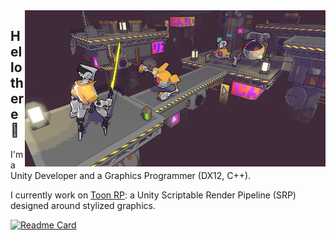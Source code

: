 <img align='right' src="https://github.com/Delt06/toon-rp/blob/master/Documentation/demo.jpg" alt="Toon RP" height="250"/>

## Hello there 👋

I'm a Unity Developer and a Graphics Programmer (DX12, C++).

I currently work on [Toon RP](https://github.com/Delt06/toon-rp/): a Unity Scriptable Render Pipeline (SRP) designed around stylized graphics.

[![Readme Card](https://github-readme-stats.vercel.app/api/pin/?username=Delt06&repo=toon-rp&theme=dracula&hide_border=true)](https://github.com/Delt06/toon-rp)
